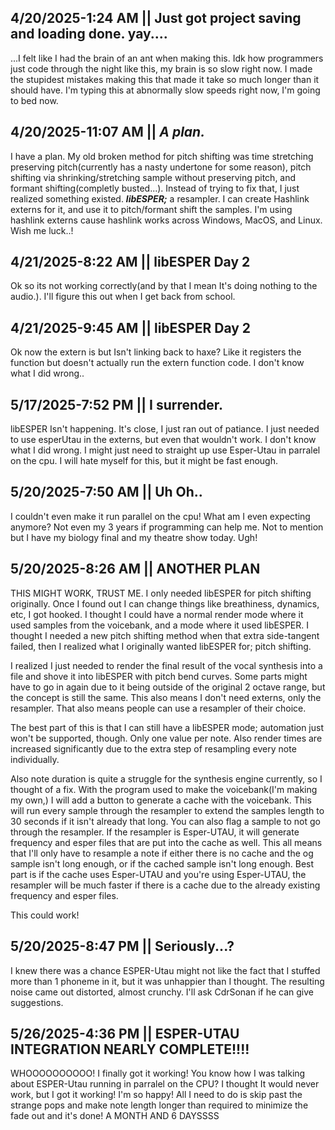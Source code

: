 ## 4/20/2025-1:24 AM || Just got project saving and loading done. yay....
...I felt like I had the brain of an ant when making this. Idk how programmers just code through the night like this, my brain is so slow right now. I made the stupidest mistakes making this that made it take so much longer than it should have. I'm typing this at abnormally slow speeds right now, I'm going to bed now.

## 4/20/2025-11:07 AM || *A plan.*
I have a plan. My old broken method for pitch shifting was time stretching preserving pitch(currently has a nasty undertone for some reason), pitch shifting via shrinking/stretching sample without preserving pitch, and formant shifting(completly busted...). Instead of trying to fix that, I just realized something existed. ***libESPER;*** a resampler. I can create Hashlink externs for it, and use it to pitch/formant shift the samples. I'm using hashlink externs cause hashlink works across Windows, MacOS, and Linux. Wish me luck..!

## 4/21/2025-8:22 AM || libESPER Day 2
Ok so its not working correctly(and by that I mean It's doing nothing to the audio.). I'll figure this out when I get back from school.

## 4/21/2025-9:45 AM || libESPER Day 2
Ok now the extern is but Isn't linking back to haxe? Like it registers the function but doesn't actually run the extern function code. I don't know what I did wrong..

## 5/17/2025-7:52 PM || I surrender.
libESPER Isn't happening. It's close, I just ran out of patiance. I just needed to use esperUtau in the externs, but even that wouldn't work. I don't know what I did wrong. I might just need to straight up use Esper-Utau in parralel on the cpu. I will hate myself for this, but it might be fast enough.

## 5/20/2025-7:50 AM || Uh Oh..
I couldn't even make it run parallel on the cpu! What am I even expecting anymore? Not even my 3 years if programming can help me. Not to mention but I have my biology final and my theatre show today. Ugh!

## 5/20/2025-8:26 AM || ANOTHER PLAN
THIS MIGHT WORK, TRUST ME.
I only needed libESPER for pitch shifting originally. Once I found out I can change things like breathiness, dynamics, etc, I got hooked. I thought I could have a normal render mode where it used samples from the voicebank, and a mode where it used libESPER. I thought I needed a new pitch shifting method when that extra side-tangent failed, then I realized what I originally wanted libESPER for; pitch shifting.

I realized I just needed to render the final result of the vocal synthesis into a file and shove it into libESPER with pitch bend curves. Some parts might have to go in again due to it being outside of the original 2 octave range, but the concept is still the same. This also means I don't need externs, only the resampler. That also means people can use a resampler of their choice.

The best part of this is that I can still have a libESPER mode; automation just won't be supported, though. Only one value per note. Also render times are increased significantly due to the extra step of resampling every note individually.

Also note duration is quite a struggle for the synthesis engine currently, so I thought of a fix. With the program used to make the voicebank(I'm making my own,) I will add a button to generate a cache with the voicebank. This will run every sample through the resampler to extend the samples length to 30 seconds if it isn't already that long. You can also flag a sample to not go through the resampler. If the resampler is Esper-UTAU, it will generate frequency and esper files that are put into the cache as well. This all means that I'll only have to resample a note if either there is no cache and the og sample isn't long enough, or if the cached sample isn't long enough. Best part is if the cache uses Esper-UTAU and you're using Esper-UTAU, the resampler will be much faster if there is a cache due to the already existing frequency and esper files.

This could work!

## 5/20/2025-8:47 PM || Seriously...?
I knew there was a chance ESPER-Utau might not like the fact that I stuffed more than 1 phoneme in it, but it was unhappier than I thought. The resulting noise came out distorted, almost crunchy. I'll ask CdrSonan if he can give suggestions.

## 5/26/2025-4:36 PM || ESPER-UTAU INTEGRATION NEARLY COMPLETE!!!!
WHOOOOOOOOOO! I finally got it working! You know how I was talking about ESPER-Utau running in parralel on the CPU? I thought It would never work, but I got it working! I'm so happy! All I need to do is skip past the strange pops and make note length longer than required to minimize the fade out and it's done! A MONTH AND 6 DAYSSSS